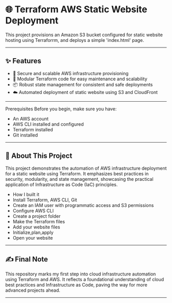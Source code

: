 # 🌐 Terraform AWS Static Website Deployment
This project provisions an Amazon S3 bucket configured for static website hosting using Terraforrm, and deploys a simple 'index.html' page.

---

## ✨ Features  
- 🔐 Secure and scalable AWS infrastructure provisioning  
- 🧩 Modular Terraform code for easy maintenance and scalability  
- 📦 Robust state management for consistent and safe deployments  
- ☁️ Automated deployment of static website using S3 and CloudFront  

---
Prerequisites
Before you begin, make sure you have:
- An AWS account
- AWS CLI installed and configured
- Terraform installed
- Git installed

---
## 📖 About This Project  
This project demonstrates the automation of AWS infrastructure deployment for a static website using Terraform. It emphasizes best practices in security, modularity, and state management, showcasing the practical application of Infrastructure as Code (IaC) principles.

- How I built it
- Install Terraform, AWS CLI, Git
- Create an IAM user with programmatic access and S3 permissions
- Configure AWS CLI
- Create a project folder
- Make the Terraform files 
- Add your website files
- Initialize,plan,apply
- Open your website


---

## ✍️ Final Note  
This repository marks my first step into cloud infrastructure automation using Terraform and AWS. It reflects a foundational understanding of cloud best practices and Infrastructure as Code, paving the way for more advanced projects ahead.

---
